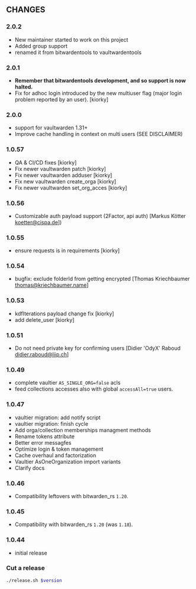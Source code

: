 ## CHANGES

### 2.0.2
- New maintainer started to work on this project
- Added group support
- renamed it from bitwardentools to vaultwardentools

### 2.0.1
- **Remember that bitwardentools development, and so support is now halted.**
- Fix for adhoc login introduced by the new multiuser flag (major login problem reported by an user). [kiorky]

### 2.0.0
- support for vaultwarden 1.31+
- Improve cache handling in context on multi users (SEE DISCLAIMER)

### 1.0.57
- QA & CI/CD fixes [kiorky]
- Fix newer vaultwarden patch [kiorky]
- Fix newer vaultwarden adduser [kiorky]
- Fix new vaultwarden create_orga [kiorky]
- Fix newer vaultwarden set_org_acces [kiorky]

### 1.0.56
- Customizable auth payload support (2Factor, api auth) [Markus Kötter <koetter@cispa.de>])

### 1.0.55
- ensure requests is in requirements [kiorky]

### 1.0.54
- bugfix: exclude folderId from getting encrypted [Thomas Kriechbaumer <thomas@kriechbaumer.name>]

### 1.0.53
- kdfIterations payload change fix [kiorky]
- add delete_user [kiorky]

### 1.0.51
- Do not need private key for confirming users
  [Didier 'OdyX' Raboud <didier.raboud@liip.ch>]
### 1.0.49
- complete vaultier `AS_SINGLE_ORG=false` acls
- feed collections accesses also with global `accessAll=true` users.

### 1.0.47
- vaultier migration: add notify script
- vaultier migration: finish cycle
- Add orga/collection memberships managment methods
- Rename tokens attribute
- Better error messagfes
- Optimize login & token management
- Cache overhaul and factorization
- Vaultier AsOneOrganization import variants
- Clarify docs

### 1.0.46
- Compatibility leftovers with bitwarden_rs `1.20`.

### 1.0.45
- Compatibility with bitwarden_rs `1.20` (was `1.18`).

### 1.0.44
- initial release


### Cut a release

```sh
./release.sh $version
```

